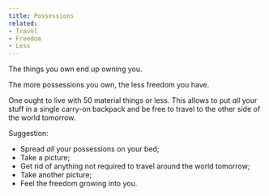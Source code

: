 ```yaml
---
title: Possessions
related:
- Travel
- Freedom
- Less
---
```


The things you own end up owning you.

The more possessions you own, the less freedom you have.

One ought to live with 50 material things or less.
This allows to put *all* your stuff in a single carry-on backpack and be free to travel to the other side of the world tomorrow.

Suggestion:

- Spread *all* your possessions on your bed;
- Take a picture;
- Get rid of anything not required to travel around the world tomorrow;
- Take another picture;
- Feel the freedom growing into you.
